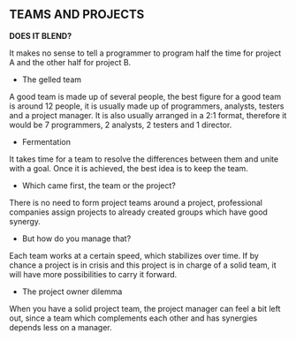## TEAMS AND PROJECTS

**DOES IT BLEND?**

It makes no sense to tell a programmer to program half the time for project A and the other half for project B.

- The gelled team

A good team is made up of several people, the best figure for a good team is around 12 people, it is usually made up of programmers, analysts, testers and a project manager. It is also usually arranged in a 2:1 format, therefore it would be 7 programmers, 2 analysts, 2 testers and 1 director.

- Fermentation

It takes time for a team to resolve the differences between them and unite with a goal. Once it is achieved, the best idea is to keep the team.

- Which came first, the team or the project?

There is no need to form project teams around a project, professional companies assign projects to already created groups which have good synergy.

- But how do you manage that?

Each team works at a certain speed, which stabilizes over time. If by chance a project is in crisis and this project is in charge of a solid team, it will have more possibilities to carry it forward.

- The project owner dilemma

When you have a solid project team, the project manager can feel a bit left out, since a team which complements each other and has synergies depends less on a manager.

